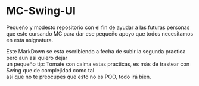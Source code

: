 # MC-Swing-UI

Pequeño y modesto repositorio con el fin de ayudar a las futuras personas que 
este cursando MC para dar ese pequeño apoyo que todos necesitamos en esta asignatura.  
  
    
Este MarkDown se esta escribiendo a fecha de subir la segunda practica pero aun asi quiero dejar  
un pequeño tip: Tomate con calma estas practicas, es más de trastear con Swing que de complejidad como tal  
asi que no te preocupes que esto no es POO, todo irá bien.
